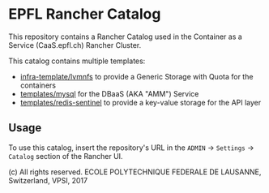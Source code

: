 EPFL Rancher Catalog
====================

This repository contains a Rancher Catalog used in the Container as a Service (CaaS.epfl.ch) Rancher Cluster.

This catalog contains multiple templates:
 - [infra-template/lvmnfs](https://github.com/epfl-idevelop/rancher-template-lvmnfs) to provide a Generic Storage with Quota for the containers
 - [templates/mysql](https://github.com/epfl-idevelop/rancher-template-mysql) for the DBaaS (AKA "AMM") Service
 - [templates/redis-sentinel](https://github.com/epfl-idevelop/rancher-template-redis-sentinel) to provide a key-value storage for the API layer


## Usage
To use this catalog, insert the repository's URL in the `ADMIN` -> `Settings` -> `Catalog` section of the Rancher UI.

(c) All rights reserved. ECOLE POLYTECHNIQUE FEDERALE DE LAUSANNE, Switzerland, VPSI, 2017
